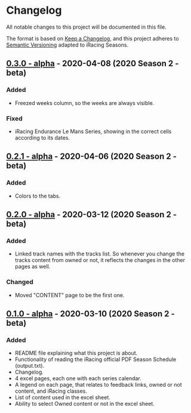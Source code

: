 # Changelog

All notable changes to this project will be documented in this file.

The format is based on [Keep a Changelog](https://keepachangelog.com/en/1.0.0/),
and this project adheres to [Semantic Versioning](https://semver.org/spec/v2.0.0.html) adapted to iRacing Seasons.

## [0.3.0 - alpha] - 2020-04-08 (2020 Season 2 - beta)

### Added

- Freezed weeks column, so the weeks are always visible.

### Fixed

- iRacing Endurance Le Mans Series, showing in the correct cells according to its dates.

## [0.2.1 - alpha] - 2020-04-06 (2020 Season 2 - beta)

### Added

- Colors to the tabs.

## [0.2.0 - alpha] - 2020-03-12 (2020 Season 2 - beta)

### Added

- Linked track names with the tracks list. So whenever you change the tracks content from owned or not, it reflects the changes in the other pages as well.

### Changed

- Moved "CONTENT" page to be the first one.

## [0.1.0 - alpha] - 2020-03-10 (2020 Season 2 - beta)

### Added

- README file explaining what this project is about.
- Functionality of reading the iRacing official PDF Season Schedule (output.txt).
- Changelog.
- 4 excel pages, each one with each series calendar.
- A legend on each page, that relates to feedback links, owned or not content, and iRacing classes.
- List of content used in the excel sheet.
- Ability to select Owned content or not in the excel sheet.

[0.3.0 - alpha]: https://github.com/Sergih28/iRacing-season-organizer/releases/tag/v0.3.0-alpha
[0.2.1 - alpha]: https://github.com/Sergih28/iRacing-season-organizer/releases/tag/v0.2.1-alpha
[0.2.0 - alpha]: https://github.com/Sergih28/iRacing-season-organizer/releases/tag/v0.2.0-alpha
[0.1.0 - alpha]: https://github.com/Sergih28/iRacing-season-organizer/releases/tag/v0.1.0-alpha
